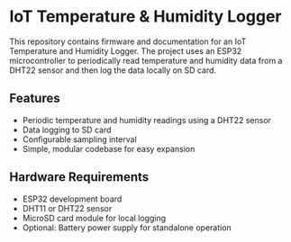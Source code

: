 # IoT Temperature & Humidity Logger

This repository contains firmware and documentation for an IoT Temperature and Humidity Logger. The project uses an ESP32 microcontroller to periodically read temperature and humidity data from a DHT22 sensor and then log the data locally on SD card.

## Features
- Periodic temperature and humidity readings using a DHT22 sensor
- Data logging to SD card
- Configurable sampling interval
- Simple, modular codebase for easy expansion

## Hardware Requirements
- ESP32 development board
- DHT11 or DHT22 sensor
- MicroSD card module for local logging
- Optional: Battery power supply for standalone operation